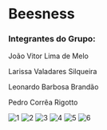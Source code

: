 # Beesness

### Integrantes do Grupo:

João Vitor Lima de Melo

Larissa Valadares Silqueira

Leonardo Barbosa Brandão

Pedro Corrêa Rigotto

![1](https://github.com/L4R1SS4/Beesness/assets/91549016/5018fef0-d78f-4e9b-b6fe-f07bae85967c)
![2](https://github.com/L4R1SS4/Beesness/assets/91549016/f716273b-96e9-4f21-8777-659751baf770)
![3](https://github.com/L4R1SS4/Beesness/assets/91549016/e0d1e8a4-96ce-4678-bf9a-31205bfda962)
![4](https://github.com/L4R1SS4/Beesness/assets/91549016/117bba33-7c75-40c1-8bf3-27a06a875134)
![5](https://github.com/L4R1SS4/Beesness/assets/91549016/00fe50ed-2dd0-4bb9-b4fa-0d4df90c092f)
![6](https://github.com/L4R1SS4/Beesness/assets/91549016/37815de6-fc78-4949-abbd-5cfc90df0389)
